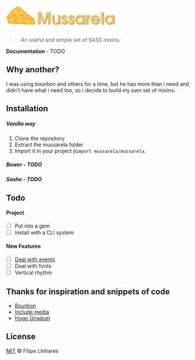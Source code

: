 ![Mussarela Logo](images/cheese.png)

> An useful and simple set of SASS mixins.

**Documentation** - TODO

## Why another?

I was using bourbon and others for a time, but he has more than i need and didn't have what i need too, so i decide to build my own set of mixins.

## Installation

##### Vanilla way
1. Clone the repository
2. Extract the mussarela folder
3. Import it in your project `@import mussarela/mussarela`.

##### Bower - TODO
##### Sashe - TODO

## Todo

#### Project
- [ ] Put into a gem
- [ ] Install with a CLI system

#### New Features
- [ ] [Deal with events](https://css-tricks.com/snippets/sass/simplifying-contexts-events)
- [ ] Deal with fonts
- [ ] Vertical rhythm 

## Thanks for inspiration and snippets of code
- [Bourbon](http://bourbon.io)
- [Include media](http://include-media.com/documentation)
- [Hugo Giraduel](http://hugogiraudel.com)

## License
[MIT](https://github.com/filipelinhares/mussarela/blob/master/LICENSE.md) © Filipe LInhares
